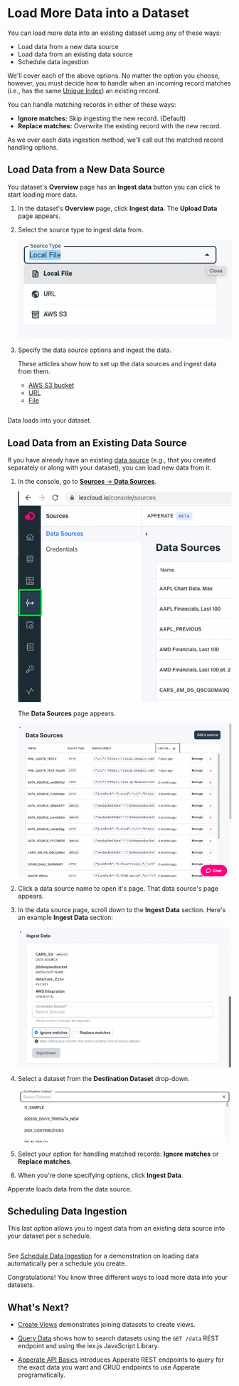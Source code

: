 # Load More Data into a Dataset

You can load more data into an existing dataset using any of these ways:

- Load data from a new data source
- Load data from an existing data source
- Schedule data ingestion

We'll cover each of the above options. No matter the option you choose, however, you must decide how to handle when an incoming record matches (i.e., has the same [Unique Index](../reference/glossary.md#unique-index)) an existing record.

You can handle matching records in either of these ways:

- **Ignore matches:** Skip ingesting the new record. (Default)
- **Replace matches:** Overwrite the existing record with the new record.

As we over each data ingestion method, we'll call out the matched record handling options.

## Load Data from a New Data Source

You dataset's **Overview** page has an **Ingest data** button you can click to start loading more data. 

1. In the dataset's **Overview** page, click **Ingest data**. The **Upload Data** page appears.

1. Select the source type to ingest data from.

    ![](./load-more-data-into-a-dataset/source-type.png)

1. Specify the data source options and ingest the data.

    These articles show how to set up the data sources and ingest data from them.

    - [AWS S3 bucket](./loading-data-from-aws-s3.md)
    - [URL](./loading-data-from-a-url.md)
    - [File](./loading-data-from-a-file.md)

    ``` {important} **Incoming matches are ignored**. By default, Apperate skips ingesting new records that match (have same [Unique Index](../reference/glossary.md#unique-index) as) existing records. 
    ```

Data loads into your dataset.

## Load Data from an Existing Data Source

If you have already have an existing [data source](../reference/glossary.md#data-source) (e.g., that you created separately or along with your dataset), you can load new data from it.

1. In the console, go to [**Sources** &rarr; **Data Sources**](https://iexcloud.io/console/sources).

    ![](./load-more-data-into-a-dataset/nav-to-data-sources.png)

    The **Data Sources** page appears.

    ![](./load-more-data-into-a-dataset/data-sources.png)

1. Click a data source name to open it's page. That data source's page appears.

1. In the data source page, scroll down to the **Ingest Data** section. Here's an example **Ingest Data** section:

    ![](./load-more-data-into-a-dataset/data-source-ingest-data-section.png)

1. Select a dataset from the **Destination Dataset** drop-down.

    ![](./load-more-data-into-a-dataset/destination-dataset.png)

1. Select your option for handling matched records: **Ignore matches** or **Replace matches**.

1. When you're done specifying options, click **Ingest Data**.

Apperate loads data from the data source.

## Scheduling Data Ingestion

This last option allows you to ingest data from an existing data source into your dataset per a schedule.

``` {note} You can create a data source from the [**Data Sources**](https://iexcloud.io/console/sources) page or as a part of creating a dataset (select the **Save this data source?** option).
```

See [Schedule Data Ingestion](./scheduling-data-ingestion.md) for a demonstration on loading data automatically per a schedule you create.

Congratulations! You know three different ways to load more data into your datasets.

## What's Next?

- [Create Views](../managing-your-data/creating-and-managing-views.md) demonstrates joining datasets to create views.

- [Query Data](../interacting-with-your-data/querying-data.md) shows how to search datasets using the `GET /data` REST endpoint and using the iex.js JavaScript Library.

- [Apperate API Basics](../interacting-with-your-data/apperate-api-basics.md) introduces Apperate REST endpoints to query for the exact data you want and CRUD endpoints to use Apperate programatically.